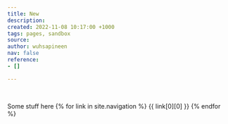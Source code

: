 ```yaml
---
title: New
description: 
created: 2022-11-08 10:17:00 +1000
tags: pages, sandbox
source: 
author: wuhsapineen
nav: false
reference:
- []

---
```

<br />

Some stuff here
{% for link in site.navigation %}
{{ link[0][0] }}
{% endfor %}